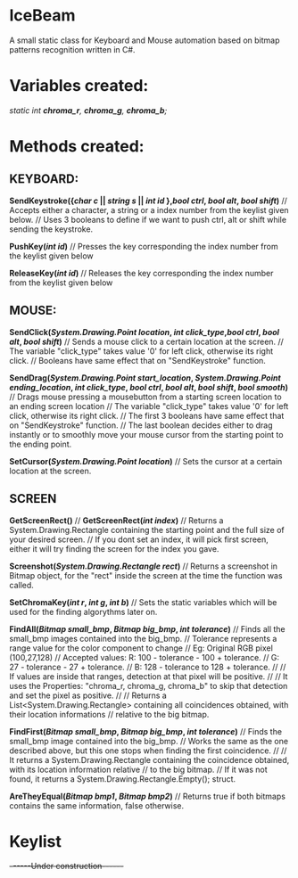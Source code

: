 # IceBeam
A small static class for Keyboard and Mouse automation based on bitmap patterns recognition written in C#.

# Variables created:

*static int **chroma_r**, **chroma_g**, **chroma_b**;*

# Methods created:

## KEYBOARD:

**SendKeystroke({*char c* || *string s* || *int id* },*bool ctrl*, *bool alt*, *bool shift*)**
// Accepts either a character, a string or a index number from the keylist given below.
// Uses 3 booleans to define if we want to push ctrl, alt or shift while sending the keystroke.

**PushKey(*int id*)**
// Presses the key corresponding the index number from the keylist given below

**ReleaseKey(*int id*)**
// Releases the key corresponding the index number from the keylist given below

## MOUSE:

**SendClick(*System.Drawing.Point location*, *int click_type*,*bool ctrl*, *bool alt*, *bool shift*)**
// Sends a mouse click to a certain location at the screen.
// The variable "click_type" takes value '0' for left click, otherwise its right click.
// Booleans have same effect that on "SendKeystroke" function.

**SendDrag(*System.Drawing.Point start_location*, *System.Drawing.Point ending_location*, *int click_type*, *bool ctrl*, *bool alt*, *bool shift*, *bool smooth*)**
// Drags mouse pressing a mousebutton from a starting screen location to an ending screen location
// The variable "click_type" takes value '0' for left click, otherwise its right click.
// The first 3 booleans have same effect that on "SendKeystroke" function.
// The last boolean decides either to drag instantly or to smoothly move your mouse cursor from the starting point to the ending point.

**SetCursor(*System.Drawing.Point location*)**
// Sets the cursor at a certain location at the screen.

## SCREEN

**GetScreenRect()** // **GetScreenRect(*int index*)**
// Returns a System.Drawing.Rectangle containing the starting point and the full size of your desired screen.
// If you dont set an index, it will pick first screen, either it will try finding the screen for the index you gave.

**Screenshot(*System.Drawing.Rectangle rect*)**
// Returns a screenshot in Bitmap object, for the "rect" inside the screen at the time the function was called.

**SetChromaKey(*int r*, *int g*, *int b*)**
// Sets the static variables which will be used for the finding algorythms later on.

**FindAll(*Bitmap small_bmp*, *Bitmap big_bmp*, *int tolerance*)**
// Finds all the small_bmp images contained into the big_bmp.
// Tolerance represents a range value for the color component to change
// Eg: Original RGB pixel (100,27,128)
//     Accepted values: R: 100 - tolerance - 100 + tolerance.
//                      G: 27 - tolerance - 27 + tolerance.
//                      B: 128 - tolerance to 128 + tolerance.
//
// If values are inside that ranges, detection at that pixel will be positive.
// 
// It uses the Properties: "chroma_r, chroma_g, chroma_b" to skip that detection and set the pixel as positive.
//
// Returns a List<System.Drawing.Rectangle> containing all coincidences obtained, with their location informations 
// relative to the big bitmap.


**FindFirst(*Bitmap small_bmp*, *Bitmap big_bmp*, *int tolerance*)**
// Finds the small_bmp image contained into the big_bmp.
// Works the same as the one described above, but this one stops when finding the first coincidence.
// 
// It returns a System.Drawing.Rectangle containing the coincidence obtained, with its location information relative 
// to the big bitmap.
// If it was not found, it returns a System.Drawing.Rectangle.Empty(); struct.

**AreTheyEqual(*Bitmap bmp1*, *Bitmap bmp2*)**
// Returns true if both bitmaps contains the same information, false otherwise.


# Keylist

~~------Under construction------~~

